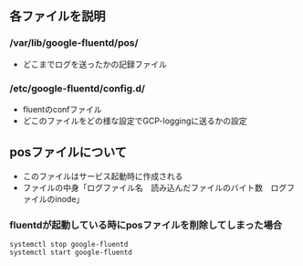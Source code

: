 ## 各ファイルを説明
### /var/lib/google-fluentd/pos/
- どこまでログを送ったかの記録ファイル
### /etc/google-fluentd/config.d/
- fluentのconfファイル
- どこのファイルをどの様な設定でGCP-loggingに送るかの設定

## posファイルについて
- このファイルはサービス起動時に作成される
- ファイルの中身「ログファイル名　読み込んだファイルのバイト数　ログファイルのinode」
### fluentdが起動している時にposファイルを削除してしまった場合
```
systemctl stop google-fluentd
systemctl start google-fluentd
```
